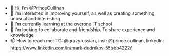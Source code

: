 - 👋 Hi, I’m @PrinceCullinan
- 👀 I’m interested in improving yourself, as well as сreating something unusual and interesting
- 🌱 I’m currently learning at the overone IT school
- 💞️ I’m looking to collaborate and friendship. To share experience and knowledge
- 📫 How to reach me: TG: @grazyrussian, inst: @prince.cullinan, linkedIn: https://www.linkedin.com/in/mark-dudnikov-55bbb4222/
